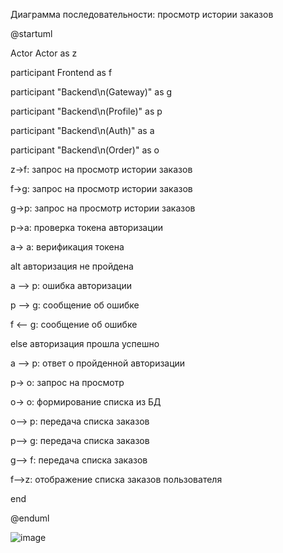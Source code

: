 Диаграмма последовательности: просмотр истории заказов

@startuml

Actor Actor as z

participant Frontend as f

participant "Backend\n(Gateway)" as g

participant "Backend\n(Profile)" as p

participant "Backend\n(Auth)" as a

participant "Backend\n(Order)" as o


z->f: запрос на просмотр истории заказов

f->g: запрос на просмотр истории заказов

g->p: запрос на просмотр истории заказов


p->a: проверка токена авторизации

a-> a: верификация токена


alt авторизация не пройдена


a --> p: ошибка авторизации
    
p --> g: сообщение об ошибке

f <-- g: сообщение об ошибке


else авторизация прошла успешно



a --> p: ответ о пройденной авторизации

p-> o: запрос на просмотр

o-> o: формирование списка из БД

o--> p: передача списка заказов

p--> g: передача списка заказов

g--> f: передача списка заказов

f-->z: отображение списка заказов пользователя

end

@enduml

![image](https://user-images.githubusercontent.com/104089098/164286235-89860f17-060b-43d6-9ad0-464e963c3415.png)
